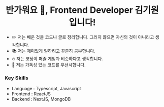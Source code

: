 <h1 align="center">반가워요 👋, Frontend Developer 김기원입니다!</h1>

- ✏️ 저는 배운 것을 코드나 글로 정리합니다. 그러지 않으면 자신의 것이 아니라고 생각합니다.
- 📚 저는 재미있게 일하려고 꾸준히 공부합니다.
- 🔥 저는 코딩이 퍼즐 게임과 비슷하다고 생각합니다.
- 🔨 저는 가독성 있는 코드를 우선시합니다.

### Key Skills

- Language : Typescript, Javascript
- Frontend : ReactJS
- Backend : NextJS, MongoDB
